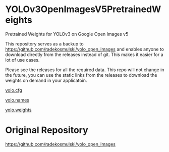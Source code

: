 # YOLOv3OpenImagesV5PretrainedWeights
Pretrained Weights for YOLOv3 on Google Open Images v5

This repository serves as a backup to https://github.com/radekosmulski/yolo_open_images and enables anyone to download directly from
the releases instead of git. This makes it easier for a lot of use cases.

Please see the releases for all the required data. This repo will not change in the future, you can use the static links from the releases to download the weights on demand in your applicatoin.

[yolo.cfg](https://github.com/antony-jr/YOLOv3OpenImagesV5PretrainedWeights/releases/download/yolov3spp/yolo.cfg)

[yolo.names](https://github.com/antony-jr/YOLOv3OpenImagesV5PretrainedWeights/releases/download/yolov3spp/yolo.names)

[yolo.weights](https://github.com/antony-jr/YOLOv3OpenImagesV5PretrainedWeights/releases/download/yolov3spp/yolo.weights)

# Original Repository

https://github.com/radekosmulski/yolo_open_images
